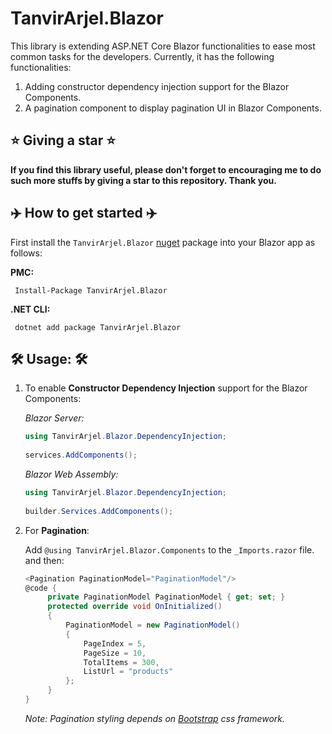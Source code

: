 # TanvirArjel.Blazor
This library is extending ASP.NET Core Blazor functionalities to ease most common tasks for the developers. Currently, it has the following functionalities:

1. Adding constructor dependency injection support for the Blazor Components.
2. A pagination component to display pagination UI in Blazor Components.

## ⭐ Giving a star ⭐

**If you find this library useful, please don't forget to encouraging me to do such more stuffs by giving a star to this repository. Thank you.**

## ✈️ How to get started ✈️
First install the `TanvirArjel.Blazor` [nuget](https://www.nuget.org/packages/TanvirArjel.Blazor/) package into your Blazor app as follows:

**PMC:**

     Install-Package TanvirArjel.Blazor
     
**.NET CLI:**

     dotnet add package TanvirArjel.Blazor
    
## 🛠️ Usage: 🛠️

1. To enable **Constructor Dependency Injection** support for the Blazor Components:

    *Blazor Server:*
    ```C#
    using TanvirArjel.Blazor.DependencyInjection;
        
    services.AddComponents();
    ```
    
    *Blazor Web Assembly:*
    ```C#
    using TanvirArjel.Blazor.DependencyInjection;
        
    builder.Services.AddComponents();
    ```
2. For **Pagination**:

   Add `@using TanvirArjel.Blazor.Components` to the `_Imports.razor` file. and then:
   
   ```C#
   <Pagination PaginationModel="PaginationModel"/>
   @code {
        private PaginationModel PaginationModel { get; set; }
        protected override void OnInitialized()
        {
            PaginationModel = new PaginationModel()
            {
                PageIndex = 5,
                PageSize = 10,
                TotalItems = 300,
                ListUrl = "products"
            };
        }
   }
   ```
   *Note: Pagination styling depends on [Bootstrap](https://getbootstrap.com/) css framework.*
